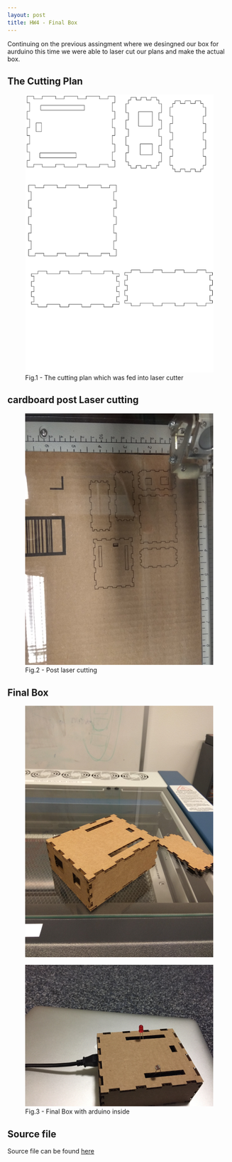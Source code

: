 ```yaml
---
layout: post
title: HW4 - Final Box
---
```



Continuing on the previous assingment where we desingned our box for aurduino this time we were able to laser cut our plans and make the actual box.

 <h2> The Cutting Plan </h2>

<figure>
	<img src="/public/images/final_plan.svg">
	<figcaption>Fig.1 - The cutting plan which was fed into laser cutter</figcaption>
</figure> 

 <h2>  cardboard post Laser cutting </h2>
<figure>
	<img src="/public/images/post_laser_cut.jpg">
	<figcaption>Fig.2 - Post laser cutting</figcaption>
</figure> 


 <h2> Final Box </h2>

<figure>
	<img src="/public/images/box1.jpg">
</figure> 



<figure>
	<img src="/public/images/box3.jpg">
	<figcaption>Fig.3 - Final Box with arduino inside</figcaption>
</figure>


<h2> Source file </h2> 
Source file can be found <a href="https://github.com/gbangera/CSE-592/tree/master/Assignment%203%20-%20Part%201:%202D%20Design">here </a>
